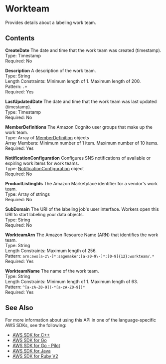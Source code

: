 # Workteam<a name="API_Workteam"></a>

Provides details about a labeling work team\.

## Contents<a name="API_Workteam_Contents"></a>

 **CreateDate**   <a name="SageMaker-Type-Workteam-CreateDate"></a>
The date and time that the work team was created \(timestamp\)\.  
Type: Timestamp  
Required: No

 **Description**   <a name="SageMaker-Type-Workteam-Description"></a>
A description of the work team\.  
Type: String  
Length Constraints: Minimum length of 1\. Maximum length of 200\.  
Pattern: `.+`   
Required: Yes

 **LastUpdatedDate**   <a name="SageMaker-Type-Workteam-LastUpdatedDate"></a>
The date and time that the work team was last updated \(timestamp\)\.  
Type: Timestamp  
Required: No

 **MemberDefinitions**   <a name="SageMaker-Type-Workteam-MemberDefinitions"></a>
The Amazon Cognito user groups that make up the work team\.  
Type: Array of [MemberDefinition](API_MemberDefinition.md) objects  
Array Members: Minimum number of 1 item\. Maximum number of 10 items\.  
Required: Yes

 **NotificationConfiguration**   <a name="SageMaker-Type-Workteam-NotificationConfiguration"></a>
Configures SNS notifications of available or expiring work items for work teams\.  
Type: [NotificationConfiguration](API_NotificationConfiguration.md) object  
Required: No

 **ProductListingIds**   <a name="SageMaker-Type-Workteam-ProductListingIds"></a>
The Amazon Marketplace identifier for a vendor's work team\.  
Type: Array of strings  
Required: No

 **SubDomain**   <a name="SageMaker-Type-Workteam-SubDomain"></a>
The URI of the labeling job's user interface\. Workers open this URI to start labeling your data objects\.  
Type: String  
Required: No

 **WorkteamArn**   <a name="SageMaker-Type-Workteam-WorkteamArn"></a>
The Amazon Resource Name \(ARN\) that identifies the work team\.  
Type: String  
Length Constraints: Maximum length of 256\.  
Pattern: `arn:aws[a-z\-]*:sagemaker:[a-z0-9\-]*:[0-9]{12}:workteam/.*`   
Required: Yes

 **WorkteamName**   <a name="SageMaker-Type-Workteam-WorkteamName"></a>
The name of the work team\.  
Type: String  
Length Constraints: Minimum length of 1\. Maximum length of 63\.  
Pattern: `^[a-zA-Z0-9](-*[a-zA-Z0-9])*`   
Required: Yes

## See Also<a name="API_Workteam_SeeAlso"></a>

For more information about using this API in one of the language\-specific AWS SDKs, see the following:
+  [AWS SDK for C\+\+](https://docs.aws.amazon.com/goto/SdkForCpp/sagemaker-2017-07-24/Workteam) 
+  [AWS SDK for Go](https://docs.aws.amazon.com/goto/SdkForGoV1/sagemaker-2017-07-24/Workteam) 
+  [AWS SDK for Go \- Pilot](https://docs.aws.amazon.com/goto/SdkForGoPilot/sagemaker-2017-07-24/Workteam) 
+  [AWS SDK for Java](https://docs.aws.amazon.com/goto/SdkForJava/sagemaker-2017-07-24/Workteam) 
+  [AWS SDK for Ruby V2](https://docs.aws.amazon.com/goto/SdkForRubyV2/sagemaker-2017-07-24/Workteam) 